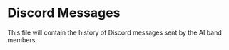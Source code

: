 # Discord Messages

This file will contain the history of Discord messages sent by the AI band members.
